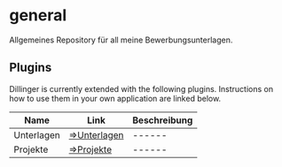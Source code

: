 # general
Allgemeines Repository für all meine Bewerbungsunterlagen.

## Plugins

Dillinger is currently extended with the following plugins.
Instructions on how to use them in your own application are linked below.

| Name | Link | Beschreibung |
| ------ | ------ | ------ |
| Unterlagen | [=>Unterlagen][link-1] | ------ |
| Projekte | [=>Projekte][link-2] | ------ |



   [link-1]: <https://github.com/maruthan-bewerbung/general/tree/main/Bewerbung>
   [link-2]: <https://github.com/joemccann/dillinger/tree/master/plugins/github/README.md>
   [link-3]: <https://github.com/joemccann/dillinger/tree/master/plugins/github/README.md>
